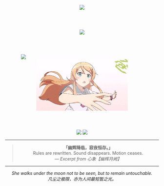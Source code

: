 <!-- 🌑 幽辉月阙 · 打字机欢迎语 -->
<p align="center">
  <img src="https://readme-typing-svg.demolab.com?font=Fira+Code&size=24&pause=1000&color=B388EB&center=true&width=435&lines=Under+the+Hazy+Moonlight;I+code+in+silence+but+not+without+purpose." />
</p>

<br><br>

<!-- 🌊 波浪分隔 · 梦幻色 -->
<p align="center">
  <img src="https://capsule-render.vercel.app/api?type=waving&color=0:B388EB,100:7c5cc4&height=100&section=header&text=幽辉月阙&fontSize=32&fontColor=ffffff" />
</p>

<br><br>

<!-- 🌌 技术图 & Kirino 动图 -->
<div style="display: flex; justify-content: space-around; align-items: center; flex-wrap: wrap;">

  <!-- GitHub语言图 -->
  <img src="https://github-readme-stats.vercel.app/api/top-langs/?username=Qimin-Shen&layout=compact&theme=tokyonight" width="400"/>

  <!-- 动图（你可以替换为描绘“胧月”的静态图/GIF） -->
  <img src="./assets/kirino.gif" width="300"/>

</div>

<br><br>

<!-- 🩸 中二徽章语录 -->
<p align="center">
  <img src="https://img.shields.io/badge/幽辉降临-规则剥夺-purple?style=for-the-badge&logo=codeforces" />
  <img src="https://img.shields.io/badge/我即异端-不可被容-7c5cc4?style=for-the-badge&logo=visualstudiocode" />
</p>

---

<!-- 📖 心象 · 展示语录 -->
<blockquote align="center">
  <strong>「幽辉降临，寂夜恒存。」</strong><br>
  Rules are rewritten. Sound disappears. Motion ceases.<br>
  <em>— Excerpt from 心象【幽辉月阙】</em>
</blockquote>

---

<!-- 🌙 结语 -->
<p align="center">
  <i>She walks under the moon not to be seen, but to remain untouchable.<br>
  凡尘之极限，亦为人间最短暂之光。</i>
</p>
